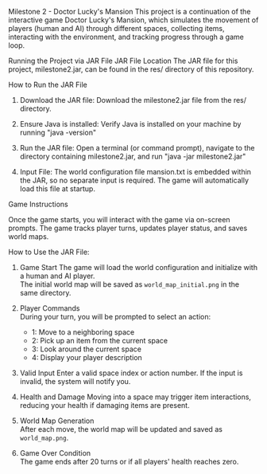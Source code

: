 Milestone 2 - Doctor Lucky's Mansion
This project is a continuation of the interactive game Doctor Lucky's Mansion, which simulates the movement of players (human and AI) through different spaces, collecting items, interacting with the environment, and tracking progress through a game loop.

Running the Project via JAR File
JAR File Location
The JAR file for this project, milestone2.jar, can be found in the res/ directory of this repository.

How to Run the JAR File
1. Download the JAR file: Download the milestone2.jar file from the res/ directory.

2. Ensure Java is installed: Verify Java is installed on your machine by running "java -version"

3. Run the JAR file: Open a terminal (or command prompt), navigate to the directory containing milestone2.jar, and run "java -jar milestone2.jar"

4. Input File: The world configuration file mansion.txt is embedded within the JAR, so no separate input is required. The game will automatically load this file at startup.



Game Instructions

Once the game starts, you will interact with the game via on-screen prompts. The game tracks player turns, updates player status, and saves world maps.

How to Use the JAR File:
1. Game Start
   The game will load the world configuration and initialize with a human and AI player.  
   The initial world map will be saved as `world_map_initial.png` in the same directory.

2. Player Commands  
   During your turn, you will be prompted to select an action:
   - 1: Move to a neighboring space
   - 2: Pick up an item from the current space
   - 3: Look around the current space
   - 4: Display your player description

3. Valid Input
   Enter a valid space index or action number. If the input is invalid, the system will notify you.

4. Health and Damage 
   Moving into a space may trigger item interactions, reducing your health if damaging items are present.

5. World Map Generation  
   After each move, the world map will be updated and saved as `world_map.png`.

6. Game Over Condition  
   The game ends after 20 turns or if all players' health reaches zero.

